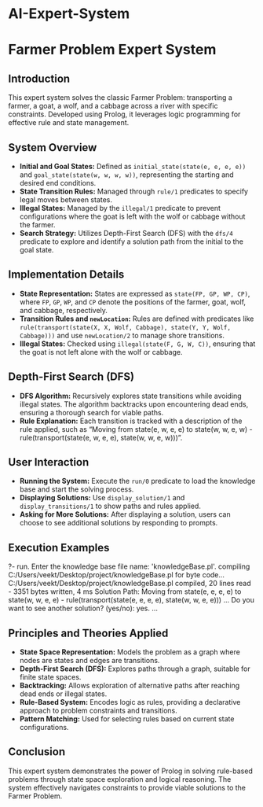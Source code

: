 # AI-Expert-System

# Farmer Problem Expert System

## Introduction
This expert system solves the classic Farmer Problem: transporting a farmer, a goat, a wolf, and a cabbage across a river with specific constraints. Developed using Prolog, it leverages logic programming for effective rule and state management.

## System Overview
- **Initial and Goal States:** Defined as `initial_state(state(e, e, e, e))` and `goal_state(state(w, w, w, w))`, representing the starting and desired end conditions.
- **State Transition Rules:** Managed through `rule/1` predicates to specify legal moves between states.
- **Illegal States:** Managed by the `illegal/1` predicate to prevent configurations where the goat is left with the wolf or cabbage without the farmer.
- **Search Strategy:** Utilizes Depth-First Search (DFS) with the `dfs/4` predicate to explore and identify a solution path from the initial to the goal state.

## Implementation Details
- **State Representation:** States are expressed as `state(FP, GP, WP, CP)`, where `FP`, `GP`, `WP`, and `CP` denote the positions of the farmer, goat, wolf, and cabbage, respectively.
- **Transition Rules and `newLocation`:** Rules are defined with predicates like `rule(transport(state(X, X, Wolf, Cabbage), state(Y, Y, Wolf, Cabbage)))` and use `newLocation/2` to manage shore transitions.
- **Illegal States:** Checked using `illegal(state(F, G, W, C))`, ensuring that the goat is not left alone with the wolf or cabbage.

## Depth-First Search (DFS)
- **DFS Algorithm:** Recursively explores state transitions while avoiding illegal states. The algorithm backtracks upon encountering dead ends, ensuring a thorough search for viable paths.
- **Rule Explanation:** Each transition is tracked with a description of the rule applied, such as “Moving from state(e, w, e, e) to state(w, w, e, w) - rule(transport(state(e, w, e, e), state(w, w, e, w)))”.

## User Interaction
- **Running the System:** Execute the `run/0` predicate to load the knowledge base and start the solving process.
- **Displaying Solutions:** Use `display_solution/1` and `display_transitions/1` to show paths and rules applied.
- **Asking for More Solutions:** After displaying a solution, users can choose to see additional solutions by responding to prompts.

## Execution Examples
?- run.
Enter the knowledge base file name: 'knowledgeBase.pl'.
compiling C:/Users/veekt/Desktop/project/knowledgeBase.pl for byte code...
C:/Users/veekt/Desktop/project/knowledgeBase.pl compiled, 20 lines read - 3351 bytes written, 4 ms
Solution Path:
Moving from state(e, e, e, e) to state(w, w, e, e) - rule(transport(state(e, e, e, e), state(w, w, e, e)))
...
Do you want to see another solution? (yes/no): yes.
...
## Principles and Theories Applied
- **State Space Representation:** Models the problem as a graph where nodes are states and edges are transitions.
- **Depth-First Search (DFS):** Explores paths through a graph, suitable for finite state spaces.
- **Backtracking:** Allows exploration of alternative paths after reaching dead ends or illegal states.
- **Rule-Based System:** Encodes logic as rules, providing a declarative approach to problem constraints and transitions.
- **Pattern Matching:** Used for selecting rules based on current state configurations.

## Conclusion
This expert system demonstrates the power of Prolog in solving rule-based problems through state space exploration and logical reasoning. The system effectively navigates constraints to provide viable solutions to the Farmer Problem.
